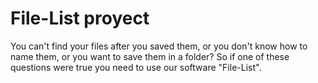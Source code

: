 # File-List proyect
You can't find your files after you saved them, or you don't know how to name them, or you want to save them in a folder? So if one of these questions were true you need to use
our software "File-List".
